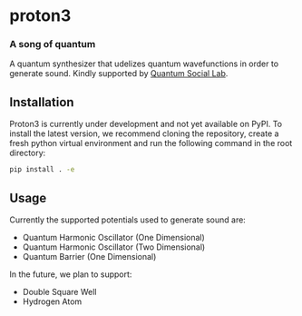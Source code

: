 # proton3
### A song of quantum

A quantum synthesizer that udelizes quantum wavefunctions in order to generate
sound. Kindly supported by [Quantum Social Lab](https://quantumsociallab.de/).

## Installation

Proton3 is currently under development and not yet available on PyPI. To install
the latest version, we recommend cloning the repository, create a fresh
python virtual environment and run the following command in the root directory:

```bash
pip install . -e
```

## Usage

Currently the supported potentials used to generate sound are:

- Quantum Harmonic Oscillator (One Dimensional)
- Quantum Harmonic Oscillator (Two Dimensional)
- Quantum Barrier (One Dimensional)

In the future, we plan to support:

- Double Square Well
- Hydrogen Atom
